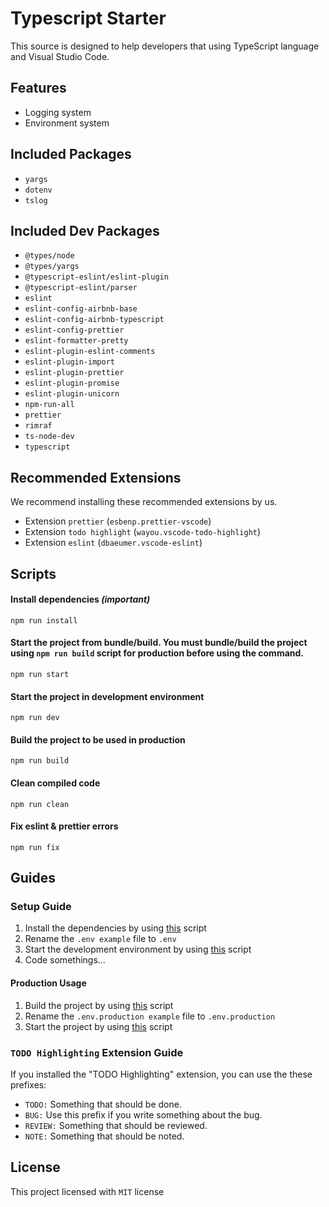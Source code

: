 # Typescript Starter

This source is designed to help developers that using TypeScript language and Visual Studio Code.

## Features

-  Logging system
-  Environment system

## Included Packages

-  `yargs`
-  `dotenv`
-  `tslog`

## Included Dev Packages

- `@types/node`
- `@types/yargs`
- `@typescript-eslint/eslint-plugin`
- `@typescript-eslint/parser`
- `eslint`
- `eslint-config-airbnb-base`
- `eslint-config-airbnb-typescript`
- `eslint-config-prettier`
- `eslint-formatter-pretty`
- `eslint-plugin-eslint-comments`
- `eslint-plugin-import`
- `eslint-plugin-prettier`
- `eslint-plugin-promise`
- `eslint-plugin-unicorn`
- `npm-run-all`
- `prettier`
- `rimraf`
- `ts-node-dev`
- `typescript`

## Recommended Extensions

We recommend installing these recommended extensions by us.

-  Extension `prettier` (`esbenp.prettier-vscode`)
-  Extension `todo highlight` (`wayou.vscode-todo-highlight`)
-  Extension `eslint` (`dbaeumer.vscode-eslint`)

## Scripts

#### <a href="#installscript"></a> Install dependencies **_(important)_**

```
npm run install
```

#### <a href="#start"></a> Start the project from bundle/build. You must bundle/build the project using `npm run build` script for production before using the command.

```
npm run start
```

#### <a href="#startdevelopment"></a> Start the project in development environment

```
npm run dev
```

#### <a href="#build"></a> Build the project to be used in production

```
npm run build
```

#### Clean compiled code

```
npm run clean
```

#### Fix eslint & prettier errors

```
npm run fix
```

## Guides

### Setup Guide

1. Install the dependencies by using [this](#installscript) script
2. Rename the `.env example` file to `.env`
3. Start the development environment by using [this](#startdevelopment) script
4. Code somethings...

#### Production Usage

1. Build the project by using [this](#build) script
2. Rename the `.env.production example` file to `.env.production`
3. Start the project by using [this](#start) script

### `TODO Highlighting` Extension Guide

If you installed the "TODO Highlighting" extension,
you can use the these prefixes:

-  `TODO:` Something that should be done.
-  `BUG:` Use this prefix if you write something about the bug.
-  `REVIEW:` Something that should be reviewed.
-  `NOTE:` Something that should be noted.

## License

This project licensed with `MIT` license
